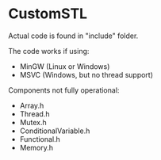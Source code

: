 # CustomSTL

Actual code is found in "include" folder.

The code works if using:

- MinGW (Linux or Windows)
- MSVC (Windows, but no thread support)

Components not fully operational:

- Array.h
- Thread.h
- Mutex.h
- ConditionalVariable.h
- Functional.h
- Memory.h